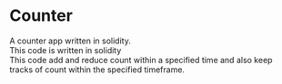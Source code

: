 # Counter
A counter app written in solidity. <br>
This code is written in solidity <br>
This code add and reduce count within a specified time and also keep tracks of count within the specified timeframe.
